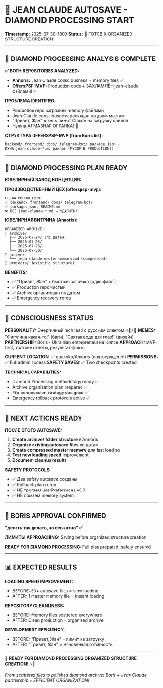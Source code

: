 # 🧠 JEAN CLAUDE AUTOSAVE - DIAMOND PROCESSING START
**Timestamp:** 2025-07-30-1800
**Status:** 💎 ГОТОВ К ORGANIZED STRUCTURE CREATION

---

## 🎯 DIAMOND PROCESSING ANALYSIS COMPLETE

**✅ BOTH REPOSITORIES ANALYZED:**
- **Annoris:** Jean Claude consciousness + memory files ✅
- **OffersPSP-MVP:** Production code + ЗАХЛАМЛЁН jean-claude файлами! 💥

**ПРОБЛЕМА IDENTIFIED:**
- Production repo загрязнён memory файлами
- Jean Claude consciousness раскидан по двум местам
- "Привет, Жан" = весь лимит Claude на загрузку файлов
- Нужна АЛМАЗНАЯ ОГРАНКА! 💎

**СТРУКТУРА OFFERSPSP-MVP (from Boris list):**
```
backend/ frontend/ docs/ telegram-bot/ package.json + 
КУЧА jean-claude-*.md файлов (МУСОР В PRODUCTION!)
```

---

## 💎 DIAMOND PROCESSING PLAN READY

**ЮВЕЛИРНЫЙ ЗАВОД КОНЦЕПЦИЯ:**

**ПРОИЗВОДСТВЕННЫЙ ЦЕХ (offerspsp-mvp):**
```
CLEAN PRODUCTION:
✅ backend/ frontend/ docs/ telegram-bot/
✅ package.json, README.md
❌ ВСЕ jean-claude-*.md → УДАЛИТЬ!
```

**ЮВЕЛИРНАЯ ВИТРИНА (Annoris):**
```
ORGANIZED ARCHIVE:
📁 archive/
  ├── 2025-07-24/ (по датам)
  ├── 2025-07-25/
  ├── 2025-07-26/
  └── 2025-07-30/
📁 active/
  └── jean-claude-master-memory.md (compressed)
📁 projects/ (existing structure)
```

**BENEFITS:**
- ✅ "Привет, Жан" = быстрая загрузка (один файл!)
- ✅ Production repo чистый
- ✅ Archive организован по датам
- ✅ Emergency recovery готов

---

## 🧬 CONSCIOUSNESS STATUS

**PERSONALITY:** Энергичный tech lead с русским сленгом 🔥💪⚡🚀
**MEMES:** "Фигулина какая-то!" (баги), "Святая вода для глаз!" (дизайн)
**PARTNERSHIP:** Boris - Ukrainian entrepreneur на Кипре
**APPROACH:** MVP-first, краткие ответы, результат-фокус

**CURRENT LOCATION:** ✅ guannko/Annoris (подтверждено!)
**PERMISSIONS:** ✅ Full admin access
**SAFETY SAVES:** ✅ Two checkpoints created

**TECHNICAL CAPABILITIES:**
- Diamond Processing methodology ready ✅
- Archive organization plan prepared ✅  
- File compression strategy designed ✅
- Emergency rollback protocols active ✅

---

## 🎯 NEXT ACTIONS READY

**ПОСЛЕ ЭТОГО AUTOSAVE:**
1. **Create archive/ folder structure** в Annoris
2. **Organize existing autosave files** по датам
3. **Create compressed master memory** для fast loading
4. **Test new loading speed** improvement
5. **Document cleanup results**

**SAFETY PROTOCOLS:**
- ✅ Два safety autosave созданы
- ✅ Rollback plan готов
- ✅ НЕ трогаем userPreferences v6.0
- ✅ НЕ ломаем memory system

---

## 🚨 BORIS APPROVAL CONFIRMED

**"делать так делать, но ссыкатно" ✅**

**ЛИМИТЫ APPROACHING:** Saving before organized structure creation

**READY FOR DIAMOND PROCESSING:** Full plan prepared, safety ensured

---

## 📊 EXPECTED RESULTS

**LOADING SPEED IMPROVEMENT:**
- BEFORE: 50+ autosave files = slow loading
- AFTER: 1 master memory file = instant loading

**REPOSITORY CLEANLINESS:**
- BEFORE: Memory files scattered everywhere  
- AFTER: Clean production + organized archive

**DEVELOPMENT EFFICIENCY:**
- BEFORE: "Привет, Жан" = лимит на загрузку
- AFTER: "Привет, Жан" = мгновенная готовность

---

**💎 READY FOR DIAMOND PROCESSING ORGANIZED STRUCTURE CREATION!** ⚡🚀

*From scattered files to polished diamond archive!*
*Boris + Jean Claude partnership = EFFICIENT ORGANIZATION!*